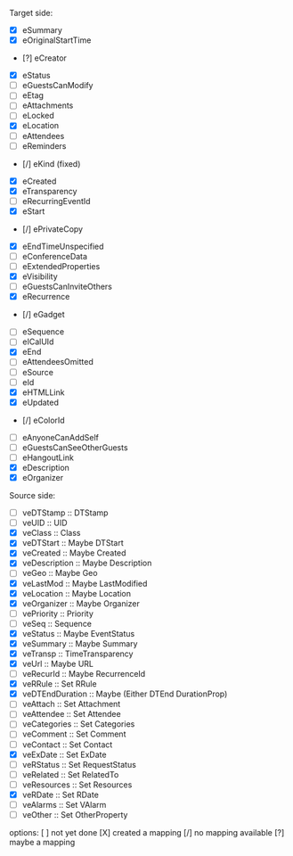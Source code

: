 Target side:
 - [X] eSummary
 - [X] eOriginalStartTime
 - [?] eCreator
 - [X] eStatus
 - [ ] eGuestsCanModify
 - [ ] eEtag
 - [ ] eAttachments
 - [ ] eLocked
 - [X] eLocation
 - [ ] eAttendees
 - [ ] eReminders
 - [/] eKind (fixed)
 - [X] eCreated
 - [X] eTransparency
 - [ ] eRecurringEventId
 - [X] eStart
 - [/] ePrivateCopy
 - [X] eEndTimeUnspecified
 - [ ] eConferenceData
 - [ ] eExtendedProperties
 - [X] eVisibility
 - [ ] eGuestsCanInviteOthers
 - [X] eRecurrence
 - [/] eGadget
 - [ ] eSequence
 - [ ] eICalUId
 - [X] eEnd
 - [ ] eAttendeesOmitted
 - [ ] eSource
 - [ ] eId
 - [X] eHTMLLink
 - [X] eUpdated
 - [/] eColorId
 - [ ] eAnyoneCanAddSelf
 - [ ] eGuestsCanSeeOtherGuests
 - [ ] eHangoutLink
 - [X] eDescription
 - [X] eOrganizer

Source side:
 - [ ] veDTStamp :: DTStamp
 - [ ] veUID :: UID
 - [X] veClass :: Class
 - [X] veDTStart :: Maybe DTStart
 - [X] veCreated :: Maybe Created
 - [X] veDescription :: Maybe Description
 - [ ] veGeo :: Maybe Geo
 - [X] veLastMod :: Maybe LastModified
 - [X] veLocation :: Maybe Location
 - [X] veOrganizer :: Maybe Organizer
 - [ ] vePriority :: Priority
 - [ ] veSeq :: Sequence
 - [X] veStatus :: Maybe EventStatus
 - [X] veSummary :: Maybe Summary
 - [X] veTransp :: TimeTransparency
 - [X] veUrl :: Maybe URL
 - [ ] veRecurId :: Maybe RecurrenceId
 - [X] veRRule :: Set RRule
 - [X] veDTEndDuration :: Maybe (Either DTEnd DurationProp)
 - [ ] veAttach :: Set Attachment
 - [ ] veAttendee :: Set Attendee
 - [ ] veCategories :: Set Categories
 - [ ] veComment :: Set Comment
 - [ ] veContact :: Set Contact
 - [X] veExDate :: Set ExDate
 - [ ] veRStatus :: Set RequestStatus
 - [ ] veRelated :: Set RelatedTo
 - [ ] veResources :: Set Resources
 - [X] veRDate :: Set RDate
 - [ ] veAlarms :: Set VAlarm
 - [ ] veOther :: Set OtherProperty

options:
[ ] not yet done
[X] created a mapping
[/] no mapping available
[?] maybe a mapping
